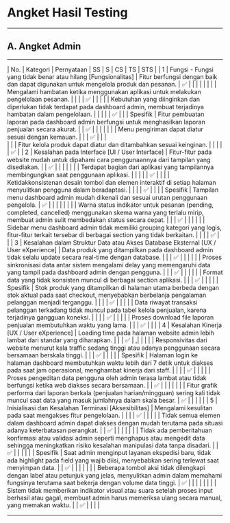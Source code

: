 # Angket Hasil Testing

---

## A. Angket Admin

---

| No. |                                           Kategori                                 |                                                                                                                    Pernyataan                                                                          | SS | S | CS | TS | STS |
|  1  |            Fungsi - Fungsi yang tidak benar atau hilang [Fungsionalitas]           | Fitur berfungsi dengan baik dan dapat digunakan untuk mengelola produk dan pesanan.                                                                                      | ✅ |   |    |    |     |
|     |                                                                                    | Mengalami hambatan ketika menggunakan aplikasi untuk melakukan pengelolaan pesanan.                                                                                      |    |   |    | ✅ |     |
|     |                                                                                    | Kebutuhan yang diinginkan dan diperlukan tidak terdapat pada dashboard admin, membuat terjadinya hambatan dalam pengelolaan.                                             |    |   |    |    | ✅ |
|     |                                  Spesifik                                          | Fitur pembuatan laporan pada dashboard admin berfungsi untuk menghasilkan laporan penjualan secara akurat.                                                               |    | ✅ |    |    |     |
|     |                                                                                    | Menu pengiriman dapat diatur sesuai dengan kemauan.                                                                                                                      |    |   | ✅ |    |     |                          
|     |                                                                                    | Fitur kelola produk dapat diatur dan ditambahkan sesuai keinginan.                                                                                                       |    |   |    |    | ✅  |
|  2  |                Kesalahan pada Interface [UI / User Interface]                      | Fitur-fitur pada website mudah untuk dipahami cara penggunaannya dari tampilan yang disediakan.                                                                          |    | ✅ |    |    |     |
|     |                                                                                    | Terdapat bagian dari aplikasi yang tampilannya membingungkan saat penggunaan aplikasi.                                                                                   |    |   |    |    | ✅ |
|     |                                                                                    | Ketidakkonsistenan desain tombol dan elemen interaktif di setiap halaman menyulitkan pengguna dalam beradaptasi.                                                         |    |   |    | ✅ |     |
|     |                                 Spesifik                                           | Tampilan menu dashboard admin mudah dikenali dan sesuai urutan penggunaan pengelola.                                                                                     | ✅ |   |    |    |     |
|     |                                                                                    | Warna status indikator untuk pesanan (pending, completed, cancelled) menggunakan skema warna yang terlalu mirip, membuat admin sulit membedakan status secara cepat.     |    |   | ✅ |    |     |
|     |                                                                                    | Sidebar menu dashboard admin tidak memiliki grouping kategori yang logis, fitur-fitur terkait tersebar di berbagai section yang tidak berkaitan.                         |    |   |    | ✅ |     |
|  3  | Kesalahan dalam Struktur Data atau Akses Database Eksternal [UX / User eXperience] | Data produk yang ditampilkan pada dashboard admin tidak selalu update secara real-time dengan database.                                                                  |    |   | ✅ |    |     |
|     |                                                                                    | Proses sinkronisasi data antar sistem mengalami delay yang memengaruhi data yang tampil pada dashboard admin dengan pengguna.                                            |    |   | ✅ |    |     |
|     |                                                                                    | Format data yang tidak konsisten muncul di berbagai section aplikasi.                                                                                                    |    |   | ✅ |    |     |
|     |                                Spesifik                                            | Stok produk yang ditampilkan di halaman utama berbeda dengan stok aktual pada saat checkout, menyebabkan berbelanja pengalaman pelanggan menjadi terganggu.              |    |   |    | ✅ |     |
|     |                                                                                    | Data riwayat transaksi pelanggan terkadang tidak muncul pada tabel kelola penjualan, karena terjadinya gangguan koneksi.                                                 |    |   |    | ✅ |     |
|     |                                                                                    | Proses download file laporan penjualan membutuhkan waktu yang lama.                                                                                                      |    |   | ✅ |    |     |
|  4  |                     Kesalahan Kinerja [UX / User eXperience]                       | Loading time pada halaman website admin lebih lambat dari standar yang diharapkan.                                                                                       |    |   | ✅ |   ,|     |
|     |                                                                                    | Responsivitas dari website menurut kala traffic sedang tinggi atau adanya penggunaan secara bersamaan berskala tinggi.                                                   |    |   | ✅ |    |     |
|     |                               Spesifik                                             | Halaman login ke halaman dashboard membutuhkan waktu lebih dari 7 detik untuk diakses pada saat jam operasional, menghambat kinerja dari staff.                          |    |   |    | ✅ |     |
|     |                                                                                    | Proses pengeditan data pengguna oleh admin terasa lambat atau tidak berfungsi ketika web diakses secara bersamaan.                                                       |    | ✅ |    |    |     |
|     |                                                                                    | Fitur grafik performa dari laporan berkala (penjualan harian/mingguan) sering kali tidak muncul saat data yang masuk jumlahnya dalam skala besar.                        | ✅ |   |    |    |     |
|  5  |                 Inisialisasi dan Kesalahan Terminasi [Aksesibilitas]               | Mengalami kesulitan pada saat mengakses fitur pengelolaan.                                                                                                               |    |   |    | ✅ |     |
|     |                                                                                    | Tidak semua elemen dalam dashboard admin dapat diakses dengan mudah terutama pada situasi adanya keterbatasan perangkat.                                                 |    | ✅ |    |    |     |
|     |                                                                                    | Tidak ada pemberitahuan konfirmasi atau validasi admin seperti menghapus atau mengedit data sehingga meningkatkan risiko kesalahan manipulasi data tanpa disadari.       |    | ✅ |    |    |     |
|     |                               Spesifik                                             | Saat admin menginput layanan ekspedisi baru, tidak ada highlight pada field yang wajib diisi, menyebabkan sering terlewat saat menyimpan data.                           |    | ✅ |    |    |     |
|     |                                                                                    | Beberapa tombol aksi tidak dilengkapi dengan label atau petunjuk yang jelas, menyulitkan admin dalam memahami fungsinya terutama saat bekerja dengan volume data tinggi. | ✅ |   |    |    |     |
|     |                                                                                    | Sistem tidak memberikan indikator visual atau suara setelah proses input berhasil atau gagal, membuat admin harus memeriksa ulang secara manual, yang memakan waktu.     |    | ✅ |    |    |     |





 




























 
 







---
